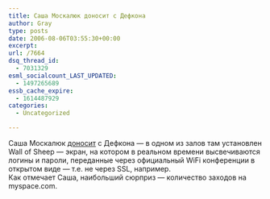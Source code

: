 ```yaml
---
title: Саша Москалюк доносит с Дефкона
author: Gray
type: posts
date: 2006-08-06T03:55:30+00:00
excerpt:
url: /7664
dsq_thread_id:
  - 7031329
esml_socialcount_LAST_UPDATED:
  - 1497265689
essb_cache_expire:
  - 1614487929
categories:
  - Uncategorized

---
```








Саша Москалюк <a href="http://www.moskalyuk.com/blog/defcon-chronicles-wall-of-shame/1160" target="_blank">доносит</a> с Дефкона &#8212; в одном из залов там установлен Wall of Sheep &#8212; экран, на котором в реальном времени высвечиваются логины и пароли, переданные через официальный WiFi конференции в открытом виде &#8212; т.е. не через SSL, например.  
Как отмечает Саша, наибольший сюрприз &#8212; количество заходов на myspace.com.